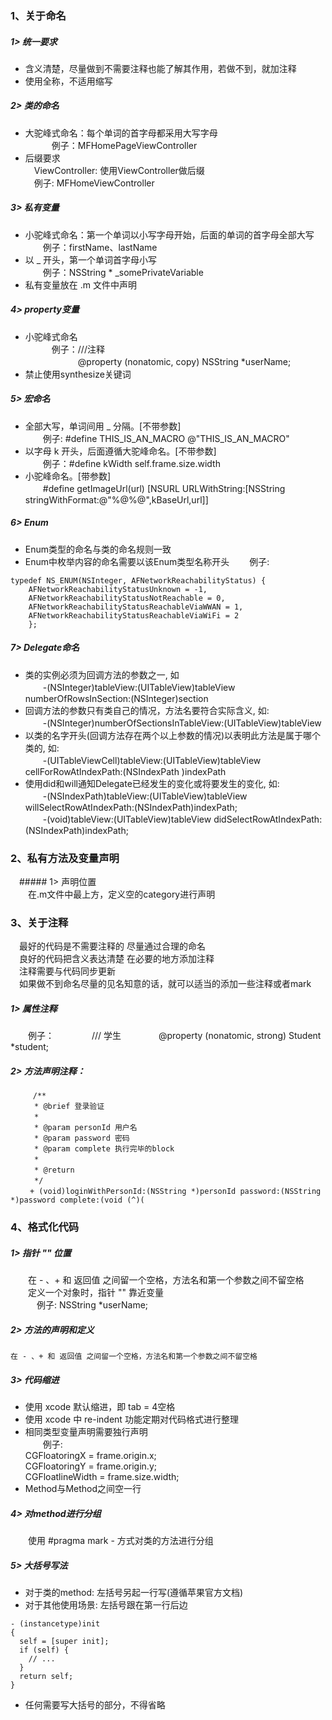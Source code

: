 ### 1、关于命名

##### 1> 统一要求
- 含义清楚，尽量做到不需要注释也能了解其作用，若做不到，就加注释
- 使用全称，不适用缩写

##### 2> 类的命名
- 大驼峰式命名：每个单词的首字母都采用大写字母  
　　　例子：MFHomePageViewController
- 后缀要求  
　ViewController: 使用ViewController做后缀  
　例子: MFHomeViewController
 
##### 3> 私有变量
- 小驼峰式命名：第一个单词以小写字母开始，后面的单词的首字母全部大写  
　　例子：firstName、lastName
- 以 _ 开头，第一个单词首字母小写  
　　例子：NSString * _somePrivateVariable
- 私有变量放在 .m 文件中声明

##### 4> property变量
- 小驼峰式命名    
　　　例子：///注释  
　　　　　　@property (nonatomic, copy) NSString *userName;
- 禁止使用synthesize关键词

##### 5> 宏命名
- 全部大写，单词间用 _ 分隔。[不带参数]  
　　例子: #define THIS_IS_AN_MACRO @"THIS_IS_AN_MACRO"
- 以字母 k 开头，后面遵循大驼峰命名。[不带参数]  
　　例子：#define kWidth self.frame.size.width
- 小驼峰命名。[带参数]  
　　#define getImageUrl(url) [NSURL URLWithString:[NSString stringWithFormat:@"%@%@",kBaseUrl,url]]

##### 6> Enum
- Enum类型的命名与类的命名规则一致
- Enum中枚举内容的命名需要以该Enum类型名称开头
　　例子:
 ```
 typedef NS_ENUM(NSInteger, AFNetworkReachabilityStatus) {
     AFNetworkReachabilityStatusUnknown = -1,
     AFNetworkReachabilityStatusNotReachable = 0,
     AFNetworkReachabilityStatusReachableViaWWAN = 1,
     AFNetworkReachabilityStatusReachableViaWiFi = 2
     };
```
##### 7> Delegate命名
- 类的实例必须为回调方法的参数之一, 如  
　　-(NSInteger)tableView:(UITableView)tableView numberOfRowsInSection:(NSInteger)section
- 回调方法的参数只有类自己的情况，方法名要符合实际含义, 如:  
　　-(NSInteger)numberOfSectionsInTableView:(UITableView)tableView
- 以类的名字开头(回调方法存在两个以上参数的情况)以表明此方法是属于哪个类的, 如:  
　　-(UITableViewCell)tableView:(UITableView)tableView cellForRowAtIndexPath:(NSIndexPath )indexPath
- 使用did和will通知Delegate已经发生的变化或将要发生的变化, 如:  
　　-(NSIndexPath)tableView:(UITableView)tableView willSelectRowAtIndexPath:(NSIndexPath)indexPath;  
　　-(void)tableView:(UITableView)tableView didSelectRowAtIndexPath:(NSIndexPath)indexPath;

### 2、私有方法及变量声明
　##### 1> 声明位置  
　　在.m文件中最上方，定义空的category进行声明

### 3、关于注释  
　最好的代码是不需要注释的 尽量通过合理的命名  
　良好的代码把含义表达清楚 在必要的地方添加注释  
　注释需要与代码同步更新  
　如果做不到命名尽量的见名知意的话，就可以适当的添加一些注释或者mark  
##### 1> 属性注释  
　　例子：
　　　　/// 学生
　　　　@property (nonatomic, strong) Student *student;
##### 2> 方法声明注释：
```
     /** 
  　　* @brief 登录验证
  　　*
  　　* @param personId 用户名
  　　* @param password 密码
  　　* @param complete 执行完毕的block
  　　*
  　　* @return
  　　*/
 　　+ (void)loginWithPersonId:(NSString *)personId password:(NSString *)password complete:(void (^)(
```

### 4、格式化代码

##### 1> 指针 "" 位置
　　在 - 、+ 和 返回值 之间留一个空格，方法名和第一个参数之间不留空格 
　　定义一个对象时，指针 "" 靠近变量  
　　　例子: NSString *userName;
##### 2> 方法的声明和定义
    在 - 、+ 和 返回值 之间留一个空格，方法名和第一个参数之间不留空格
#####  3> 代码缩进
- 使用 xcode 默认缩进，即 tab = 4空格
- 使用 xcode 中 re-indent 功能定期对代码格式进行整理
- 相同类型变量声明需要独行声明  
　　例子:  
CGFloatoringX = frame.origin.x;  
CGFloatoringY = frame.origin.y;  
CGFloatlineWidth = frame.size.width;  
- Method与Method之间空一行  
##### 4> 对method进行分组
　　使用 #pragma mark - 方式对类的方法进行分组
##### 5> 大括号写法
- 对于类的method: 左括号另起一行写(遵循苹果官方文档)
- 对于其他使用场景: 左括号跟在第一行后边
```
- (instancetype)init
{
  self = [super init];
  if (self) {
    // ...
  }
  return self;
}
```
- 任何需要写大括号的部分，不得省略
      
